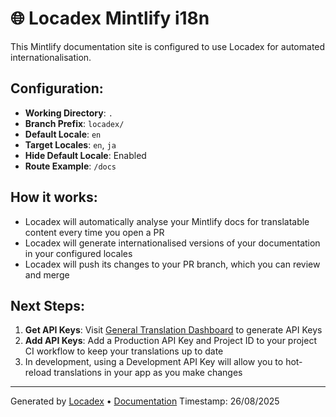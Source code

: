 # 🌐 Locadex Mintlify i18n

This Mintlify documentation site is configured to use Locadex for automated internationalisation.

## Configuration:

- **Working Directory**: `.`
- **Branch Prefix**: `locadex/`
- **Default Locale**: `en`
- **Target Locales**: `en`, `ja`
- **Hide Default Locale**: Enabled
- **Route Example**: `/docs`

## How it works:

- Locadex will automatically analyse your Mintlify docs for translatable content every time you open a PR
- Locadex will generate internationalised versions of your documentation in your configured locales
- Locadex will push its changes to your PR branch, which you can review and merge

## Next Steps:
1. **Get API Keys**: Visit [General Translation Dashboard](https://dash.generaltranslation.com) to generate API Keys
2. **Add API Keys**: Add a Production API Key and Project ID to your project CI workflow to keep your translations up to date
3. In development, using a Development API Key will allow you to hot-reload translations in your app as you make changes

---

Generated by [Locadex](https://generaltranslation.com) • [Documentation](https://generaltranslation.com/docs)
Timestamp: 26/08/2025
